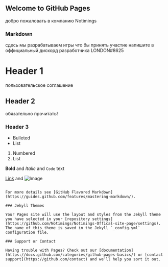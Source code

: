 ## Welcome to GitHub Pages
добро пожаловать в  компанию Notimings 
### Markdown
сдесь мы разрабатываем игры что бы принять участие напишите в оффициальный дискорд разработчика LONDON#8625
# Header 1
пользовательское соглашение 
## Header 2
обязательно прочитать!
### Header 3

- Bulleted
- List

1. Numbered
2. List

**Bold** and _Italic_ and `Code` text

[Link](url) and ![Image](src)
```

For more details see [GitHub Flavored Markdown](https://guides.github.com/features/mastering-markdown/).

### Jekyll Themes

Your Pages site will use the layout and styles from the Jekyll theme you have selected in your [repository settings](https://github.com/Notimings/Notimings-Offical-site-page/settings). The name of this theme is saved in the Jekyll `_config.yml` configuration file.

### Support or Contact

Having trouble with Pages? Check out our [documentation](https://docs.github.com/categories/github-pages-basics/) or [contact support](https://github.com/contact) and we’ll help you sort it out.
